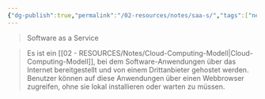 ```yaml
---
{"dg-publish":true,"permalink":"/02-resources/notes/saa-s/","tags":["netzwerk"],"noteIcon":"","updated":"2025-07-12T13:31:41.000+02:00"}
---
```


> Software as a Service

> Es ist ein [[02 - RESOURCES/Notes/Cloud-Computing-Modell\|Cloud-Computing-Modell]], bei dem Software-Anwendungen über das Internet bereitgestellt und von einem Drittanbieter gehostet werden. Benutzer können auf diese Anwendungen über einen Webbrowser zugreifen, ohne sie lokal installieren oder warten zu müssen.